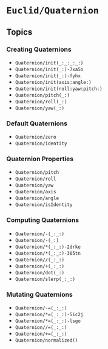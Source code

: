# ``Euclid/Quaternion``

## Topics

### Creating Quaternions

- ``Quaternion/init(_:_:_:_:)``
- ``Quaternion/init(_:)-7xa5o``
- ``Quaternion/init(_:)-fyhx``
- ``Quaternion/init(axis:angle:)``
- ``Quaternion/init(roll:yaw:pitch:)``
- ``Quaternion/pitch(_:)``
- ``Quaternion/roll(_:)``
- ``Quaternion/yaw(_:)``

### Default Quaternions

- ``Quaternion/zero``
- ``Quaternion/identity``

### Quaternion Properties

- ``Quaternion/pitch``
- ``Quaternion/roll``
- ``Quaternion/yaw``
- ``Quaternion/axis``
- ``Quaternion/angle``
- ``Quaternion/isIdentity``

### Computing Quaternions

- ``Quaternion/-(_:_:)``
- ``Quaternion/-(_:)``
- ``Quaternion/*(_:_:)-2drke``
- ``Quaternion/*(_:_:)-305tn``
- ``Quaternion//(_:_:)``
- ``Quaternion/+(_:_:)``
- ``Quaternion/dot(_:)``
- ``Quaternion/slerp(_:_:)``

### Mutating Quaternions

- ``Quaternion/-=(_:_:)``
- ``Quaternion/*=(_:_:)-5ic2j``
- ``Quaternion/*=(_:_:)-lsgo``
- ``Quaternion//=(_:_:)``
- ``Quaternion/+=(_:_:)``
- ``Quaternion/normalized()``

